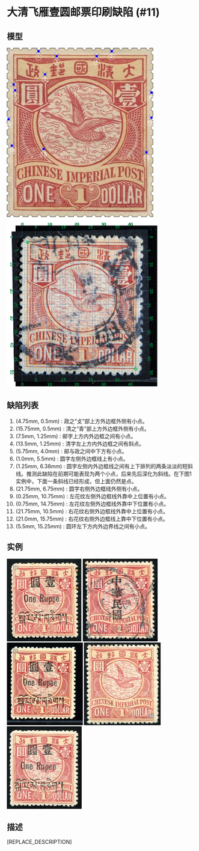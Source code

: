 # 大清飞雁壹圆邮票印刷缺陷 (#11)

## 模型
<img src="model.png" height=450/> <img src="sampling.png" height=450/>

## 缺陷列表
1. (4.75mm, 0.5mm) :  政之“攴”部上方外边框外侧有小点。
1. (15.75mm, 0.5mm) :  清之“青”部上方外边框外侧有小点。
1. (7.5mm, 1.25mm) :  邮字上方内外边框之间有小点。
1. (13.5mm, 1.25mm) :  清字左上方内外边框之间有斜点。
1. (5.75mm, 4.0mm) :  邮与政之间中下方有小点。
1. (1.0mm, 5.5mm) :  圆字左侧外边框线上有小点。
1. (1.25mm, 6.38mm) :  圆字左侧内外边框线之间有上下排列的两条淡淡的短斜线。推测此缺陷在前期可能表现为两个小点，后来先后深化为斜线。在下图1实例中，下面一条斜线已经形成，但上面仍然是点。
1. (21.75mm, 6.75mm) :  圆字右侧外边框线外侧有小点。
1. (0.25mm, 10.75mm) :  左花纹左侧外边框线外靠中上位置有小点。
1. (0.75mm, 14.75mm) :  左花纹左侧外边框线外靠中下位置有小点。
1. (21.75mm, 10.5mm) :  右花纹右侧外边框线外靠中上位置有小点。
1. (21.0mm, 15.75mm) :  右花纹右侧外边框线上靠中下位置有小点。
1. (5.5mm, 15.25mm) :  圆环左下方内外边界线之间有小点。


## 实例
<img src="2012-04-23_00061295206A.jpg" height=220/> <img src="2012-07-06_00063286008A.jpg" height=220/> <img src="2012-07-29_00065564051A.jpg" height=220/> <img src="2013-02-02_00101636002A.jpg" height=220/> <img src="2015-09-18_00188733065A.jpg" height=220/> 


## 描述
[REPLACE_DESCRIPTION]
